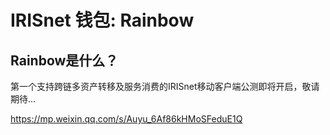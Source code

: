 # IRISnet 钱包: Rainbow

## Rainbow是什么？

第一个支持跨链多资产转移及服务消费的IRISnet移动客户端公测即将开启，敬请期待...

https://mp.weixin.qq.com/s/Auyu_6Af86kHMoSFeduE1Q
